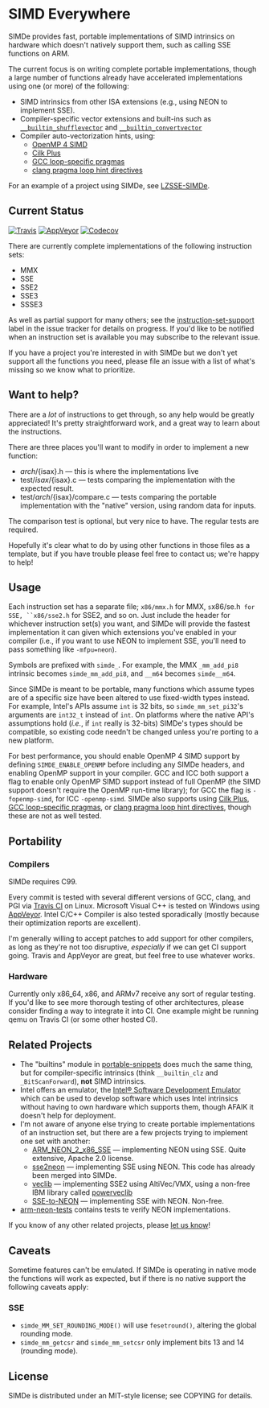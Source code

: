 # SIMD Everywhere

SIMDe provides fast, portable implementations of SIMD intrinsics on
hardware which doesn't natively support them, such as calling SSE
functions on ARM.

The current focus is on writing complete portable implementations,
though a large number of functions already have accelerated
implementations using one (or more) of the following:

 * SIMD intrinsics from other ISA extensions (e.g., using NEON to
   implement SSE).
 * Compiler-specific vector extensions and built-ins such as
   [`__builtin_shufflevector`](http://clang.llvm.org/docs/LanguageExtensions.html#langext-builtin-shufflevector)
   and
   [`__builtin_convertvector`](http://clang.llvm.org/docs/LanguageExtensions.html#langext-builtin-convertvector)
 * Compiler auto-vectorization hints, using:
   * [OpenMP 4 SIMD](http://www.openmp.org/)
   * [Cilk Plus](https://www.cilkplus.org/)
   * [GCC loop-specific pragmas](https://gcc.gnu.org/onlinedocs/gcc/Loop-Specific-Pragmas.html)
   * [clang pragma loop hint directives](http://llvm.org/docs/Vectorizers.html#pragma-loop-hint-directives)

For an example of a project using SIMDe, see
[LZSSE-SIMDe](https://github.com/nemequ/LZSSE-SIMDe).

## Current Status

[![Travis](https://api.travis-ci.org/nemequ/simde.svg?branch=master)](https://travis-ci.org/nemequ/simde) [![AppVeyor](https://ci.appveyor.com/api/projects/status/1f3wp712w1ium5vi/branch/master?svg=true)](https://ci.appveyor.com/project/quixdb/simde/branch/master) [![Codecov](https://img.shields.io/codecov/c/github/nemequ/simde.svg)](https://codecov.io/gh/nemequ/simde)

There are currently complete implementations of the following instruction
sets:

 * MMX
 * SSE
 * SSE2
 * SSE3
 * SSSE3

As well as partial support for many others; see the
[instruction-set-support](https://github.com/nemequ/simde/issues?q=is%3Aissue+is%3Aopen+label%3Ainstruction-set-support+sort%3Aupdated-desc)
label in the issue tracker for details on progress.  If you'd like to
be notified when an instruction set is available you may subscribe to
the relevant issue.

If you have a project you're interested in with SIMDe but we don't yet
support all the functions you need, please file an issue with a list
of what's missing so we know what to prioritize.

## Want to help?

There are a *lot* of instructions to get through, so any help would be
greatly appreciated!  It's pretty straightforward work, and a great
way to learn about the instructions.

There are three places you'll want to modify in order to implement a
new function:

 * ${arch}/${isax}.h — this is where the implementations live
 * test/${isax}/${isax}.c — tests comparing the implementation with
   the expected result.
 * test/${arch}/${isax}/compare.c — tests comparing the portable
   implementation with the "native" version, using random data for
   inputs.

The comparison test is optional, but very nice to have.  The regular
tests are required.

Hopefully it's clear what to do by using other functions in those
files as a template, but if you have trouble please feel free to
contact us; we're happy to help!

## Usage

Each instruction set has a separate file; `x86/mmx.h` for MMX,
`s`x86/se.h` for SSE, ``x86/sse2.h` for SSE2, and so on.  Just include
the header for whichever instruction set(s) you want, and SIMDe will
provide the fastest implementation it can given which extensions
you've enabled in your compiler (i.e., if you want to use NEON to
implement SSE, you'll need to pass something like `-mfpu=neon`).

Symbols are prefixed with `simde_`.  For example, the MMX
`_mm_add_pi8` intrinsic becomes `simde_mm_add_pi8`, and `__m64`
becomes `simde__m64`.

Since SIMDe is meant to be portable, many functions which assume types
are of a specific size have been altered to use fixed-width types
instead.  For example, Intel's APIs assume `int` is 32 bits, so
`simde_mm_set_pi32`'s arguments are `int32_t` instead of `int`.  On
platforms where the native API's assumptions hold (*i.e.*, if `int`
really is 32-bits) SIMDe's types should be compatible, so existing
code needn't be changed unless you're porting to a new platform.

For best performance, you should enable OpenMP 4 SIMD support by
defining `SIMDE_ENABLE_OPENMP` before including any SIMDe headers, and
enabling OpenMP support in your compiler.  GCC and ICC both support a
flag to enable only OpenMP SIMD support instead of full OpenMP (the
SIMD support doesn't require the OpenMP run-time library); for GCC the
flag is `-fopenmp-simd`, for ICC `-openmp-simd`.  SIMDe also supports
using [Cilk Plus](https://www.cilkplus.org/), [GCC loop-specific
pragmas](https://gcc.gnu.org/onlinedocs/gcc/Loop-Specific-Pragmas.html),
or [clang pragma loop hint
directives](http://llvm.org/docs/Vectorizers.html#pragma-loop-hint-directives),
though these are not as well tested.

## Portability

### Compilers

SIMDe requires C99.

Every commit is tested with several different versions of GCC, clang,
and PGI via [Travis CI](https://travis-ci.org/nemequ/simde) on Linux.
Microsoft Visual C++ is tested on Windows using
[AppVeyor](https://ci.appveyor.com/project/quixdb/simde).  Intel C/C++
Compiler is also tested sporadically (mostly because their
optimization reports are excellent).

I'm generally willing to accept patches to add support for other
compilers, as long as they're not too disruptive, *especially* if we
can get CI support going.  Travis and AppVeyor are great, but feel
free to use whatever works.

### Hardware

Currently only x86_64, x86, and ARMv7 receive any sort of regular
testing.  If you'd like to see more thorough testing of other
architectures, please consider finding a way to integrate it into CI.
One example might be running qemu on Travis CI (or some other hosted
CI).

## Related Projects

 * The "builtins" module in
   [portable-snippets](https://github.com/nemequ/portable-snippets)
   does much the same thing, but for compiler-specific intrinsics
   (think `__builtin_clz` and `_BitScanForward`), **not** SIMD
   intrinsics.
 * Intel offers an emulator, the [Intel® Software Development
   Emulator](https://software.intel.com/en-us/articles/intel-software-development-emulator/)
   which can be used to develop software which uses Intel intrinsics
   without having to own hardware which supports them, though AFAIK it
   doesn't help for deployment.
 * I'm not aware of anyone else trying to create portable
   implementations of an instruction set, but there are a few projects
   trying to implement one set with another:
   * [ARM_NEON_2_x86_SSE](https://github.com/intel/ARM_NEON_2_x86_SSE)
     — implementing NEON using SSE.  Quite extensive, Apache 2.0
     license.
   * [sse2neon](https://github.com/jratcliff63367/sse2neon) —
     implementing SSE using NEON.  This code has already been merged
     into SIMDe.
   * [veclib](https://github.com/IvantheDugtrio/veclib) — implementing
     SSE2 using AltiVec/VMX, using a non-free IBM library called
     [powerveclib](https://www.ibm.com/developerworks/community/groups/community/powerveclib/)
   * [SSE-to-NEON](https://github.com/otim/SSE-to-NEON) — implementing
     SSE with NEON.  Non-free.
 * [arm-neon-tests](https://github.com/christophe-lyon/arm-neon-tests)
   contains tests te verify NEON implementations.

If you know of any other related projects, please [let us
know](https://github.com/nemequ/simde/issues/new)!

## Caveats

Sometime features can't be emulated.  If SIMDe is operating in native
mode the functions will work as expected, but if there is no native
support the following caveats apply:

### SSE

 * `simde_MM_SET_ROUNDING_MODE()` will use `fesetround()`, altering
   the global rounding mode.
 * `simde_mm_getcsr` and `simde_mm_setcsr` only implement bits 13 and
   14 (rounding mode).

## License

SIMDe is distributed under an MIT-style license; see COPYING for
details.
